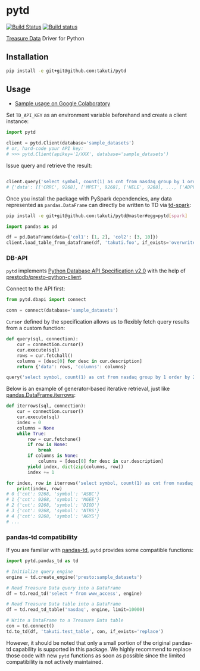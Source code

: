 pytd
===

[![Build Status](https://travis-ci.org/takuti/pytd.svg?branch=master)](https://travis-ci.org/takuti/pytd) [![Build status](https://ci.appveyor.com/api/projects/status/h1os6uvl598o7cau?svg=true)](https://ci.appveyor.com/project/takuti/pytd)

[Treasure Data](https://www.treasuredata.com/) Driver for Python

## Installation

```sh
pip install -e git+git@github.com:takuti/pytd
```

## Usage

- [Sample usage on Google Colaboratory](https://colab.research.google.com/drive/1ps_ChU-H2FvkeNlj1e1fcOebCt4ryN11)

Set `TD_API_KEY` as an environment variable beforehand and create a client instance:

```py
import pytd

client = pytd.Client(database='sample_datasets')
# or, hard-code your API key:
# >>> pytd.Client(apikey='1/XXX', database='sample_datasets')
```

Issue query and retrieve the result:

```py

client.query('select symbol, count(1) as cnt from nasdaq group by 1 order by 2 desc')
# {'data': [['CRRC', 9268], ['MPET', 9268], ['HELE', 9268], ..., ['ADPVV', 2]], 'columns': ['symbol', 'cnt']}
```

Once you install the package with PySpark dependencies, any data represented as `pandas.DataFrame` can directly be written to TD via [td-spark](https://support.treasuredata.com/hc/en-us/articles/360001487167-Apache-Spark-Driver-td-spark-FAQs):

```sh
pip install -e git+git@github.com:takuti/pytd@master#egg=pytd[spark]
```

```py
import pandas as pd

df = pd.DataFrame(data={'col1': [1, 2], 'col2': [3, 10]})
client.load_table_from_dataframe(df, 'takuti.foo', if_exists='overwrite')
```

### DB-API

`pytd` implements [Python Database API Specification v2.0](https://www.python.org/dev/peps/pep-0249/) with the help of [prestodb/presto-python-client](https://github.com/prestodb/presto-python-client).

Connect to the API first:

```py
from pytd.dbapi import connect

conn = connect(database='sample_datasets')
```

`Cursor` defined by the specification allows us to flexibly fetch query results from a custom function:

```py
def query(sql, connection):
    cur = connection.cursor()
    cur.execute(sql)
    rows = cur.fetchall()
    columns = [desc[0] for desc in cur.description]
    return {'data': rows, 'columns': columns}

query('select symbol, count(1) as cnt from nasdaq group by 1 order by 2 desc', conn)
```

Below is an example of generator-based iterative retrieval, just like [pandas.DataFrame.iterrows](https://pandas.pydata.org/pandas-docs/stable/generated/pandas.DataFrame.iterrows.html):

```py
def iterrows(sql, connection):
    cur = connection.cursor()
    cur.execute(sql)
    index = 0
    columns = None
    while True:
        row = cur.fetchone()
        if row is None:
            break
        if columns is None:
            columns = [desc[0] for desc in cur.description]
        yield index, dict(zip(columns, row))
        index += 1

for index, row in iterrows('select symbol, count(1) as cnt from nasdaq group by 1 order by 2 desc', conn):
    print(index, row)
# 0 {'cnt': 9268, 'symbol': 'ASBC'}
# 1 {'cnt': 9268, 'symbol': 'MGEE'}
# 2 {'cnt': 9268, 'symbol': 'DIOD'}
# 3 {'cnt': 9268, 'symbol': 'NTRS'}
# 4 {'cnt': 9268, 'symbol': 'AGYS'}
# ...
```

### pandas-td compatibility

If you are familiar with [pandas-td](https://github.com/treasure-data/pandas-td), `pytd` provides some compatible functions:

```py
import pytd.pandas_td as td

# Initialize query engine
engine = td.create_engine('presto:sample_datasets')

# Read Treasure Data query into a DataFrame
df = td.read_td('select * from www_access', engine)

# Read Treasure Data table into a DataFrame
df = td.read_td_table('nasdaq', engine, limit=10000)

# Write a DataFrame to a Treasure Data table
con = td.connect()
td.to_td(df, 'takuti.test_table', con, if_exists='replace')
```

However, it should be noted that only a small portion of the original pandas-td capability is supported in this package. We highly recommend to replace those code with new `pytd` functions as soon as possible since the limited compatibility is not actively maintained.
